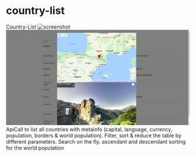 # country-list
Country-List
![screenshot](screenshotwithmaps.png)
![screenshot](images/screenshot2.png)
ApiCall to list all countries with metainfo (capital, language, currency, population, borders & world population). 
Filter, sort & reduce the table by different parameters.
Search on the fly.
ascendant and descendant sorting for the world population
